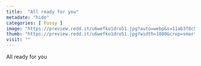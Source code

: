 ```yaml
---
title:  "All ready for you"
metadate: "hide"
categories: [ Pussy ]
image: "https://preview.redd.it/u6wefko1dro51.jpg?auto=webp&s=11ab3f8c5856e9afb05b0919ba0640a53767f646"
thumb: "https://preview.redd.it/u6wefko1dro51.jpg?width=1080&crop=smart&auto=webp&s=79056d4ebe23be630cddbf8808a1295280e788f4"
visit: ""
---
```

All ready for you

